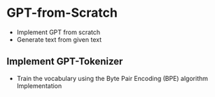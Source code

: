 # GPT-from-Scratch
- Implement GPT from scratch
- Generate text from given text
## Implement GPT-Tokenizer
- Train the vocabulary using the Byte Pair Encoding (BPE) algorithm Implementation 

